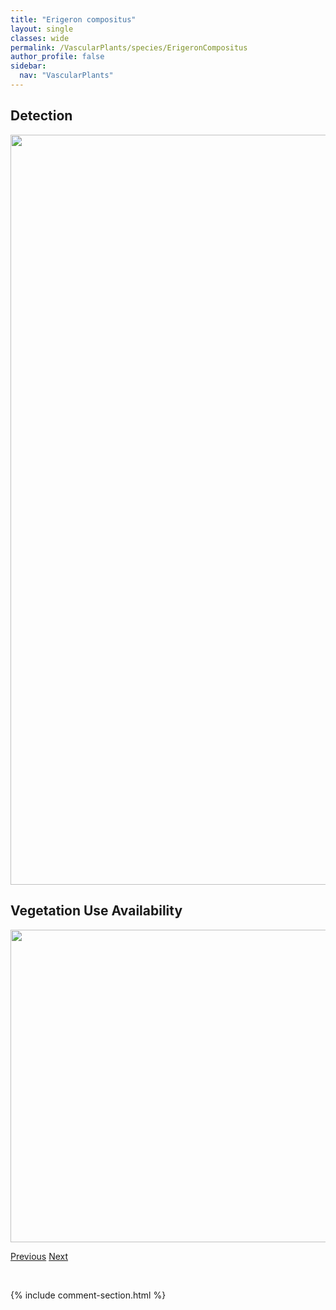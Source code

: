 ```yaml
---
title: "Erigeron compositus"
layout: single
classes: wide
permalink: /VascularPlants/species/ErigeronCompositus
author_profile: false
sidebar:
  nav: "VascularPlants"
---
```


<h2>Detection</h2>

<a href="https://drive.google.com/uc?export=view&id=11v9wvCh2EJdIKcZoFq9iCZsz1PiLk3T1">
<img src="https://drive.google.com/uc?export=view&id=11v9wvCh2EJdIKcZoFq9iCZsz1PiLk3T1" height = "1200" width = "800">
</a>


<h2>Vegetation Use Availability</h2>

<a href="https://drive.google.com/uc?export=view&id=1yIxRxiXbIk1xk4bhIMg5SK8n_401-K9T">
<img src="https://drive.google.com/uc?export=view&id=1yIxRxiXbIk1xk4bhIMg5SK8n_401-K9T" height = "500" width = "1000">
</a>


<a href="/DevelopmentWebsite/VascularPlants/species/ErigeronCanadensis" class="pagination--pager" title="Erigeron canadensis">Previous</a> <a href="/DevelopmentWebsite/VascularPlants/species/ErigeronElatus" class="pagination--pager" title="Erigeron elatus">Next</a>

<p>&nbsp;</p>

{% include comment-section.html %}
